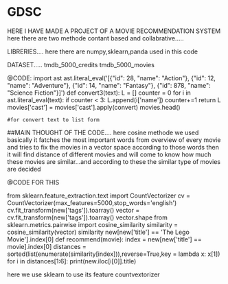 # GDSC
HERE I HAVE MADE A PROJECT OF A MOVIE RECOMMENDATION SYSTEM 
here there are two methode 
contant based and collabrative.....

LIBRERIES....
here there are numpy,sklearn,panda used in this code



DATASET.....
tmdb_5000_credits
tmdb_5000_movies


@CODE:
import ast
ast.literal_eval('[{"id": 28, "name": "Action"}, {"id": 12, "name": "Adventure"}, {"id": 14, "name": "Fantasy"}, {"id": 878, "name": "Science Fiction"}]')
def convert3(text):
    L = []
    counter = 0
    for i in ast.literal_eval(text):
        if counter < 3:
            L.append(i['name'])
        counter+=1
    return L 
movies['cast'] = movies['cast'].apply(convert)
movies.head()

    #for convert text to list form


##MAIN THOUGHT OF THE CODE....
here cosine methode we used basically it fatches the most important words from overview of every movie and tries to fix the movies in a vector space according to those words then it will find distance of different movies and will come to know how much these movies are similar...and according to these the similar type of movies are decided



@CODE FOR THIS


from sklearn.feature_extraction.text import CountVectorizer
cv = CountVectorizer(max_features=5000,stop_words='english')
cv.fit_transform(new['tags']).toarray()
vector = cv.fit_transform(new['tags']).toarray()
vector.shape
from sklearn.metrics.pairwise import cosine_similarity
similarity = cosine_similarity(vector)
similarity
new[new['title'] == 'The Lego Movie'].index[0]
def recommend(movie):
    index = new[new['title'] == movie].index[0]
    distances = sorted(list(enumerate(similarity[index])),reverse=True,key = lambda x: x[1])
    for i in distances[1:6]:
        print(new.iloc[i[0]].title)


here we use sklearn to use its feature countvextorizer




##
    
